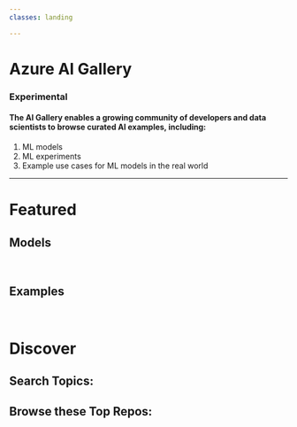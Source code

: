 ```yaml
---
classes: landing

---
```


<link rel="stylesheet" type="text/css" href="./src/content-scroller.css"/>
<link rel="stylesheet" type="text/css" href="./src/styles.css"/>
<script src="https://ajax.googleapis.com/ajax/libs/jquery/3.3.1/jquery.min.js"></script>
<script src="./dist/bundle.js"></script>

<div id="header">
    <h1 class="main-heading">Azure AI Gallery</h1>
</div>


<h3> Experimental</h3>

<h4>The AI Gallery enables a growing community of developers and data scientists to browse curated AI examples, including: </h4>

1. ML models
2. ML experiments
3. Example use cases for ML models in the real world

* * *

# Featured

## Models

<div id="models-container"></div>

<br/>

## Examples

<div id="examples-container"></div>

<br/>


# Discover
## Search Topics: 


<div id="search"></div>



## Browse these Top Repos: 


<div id="browse"></div>

